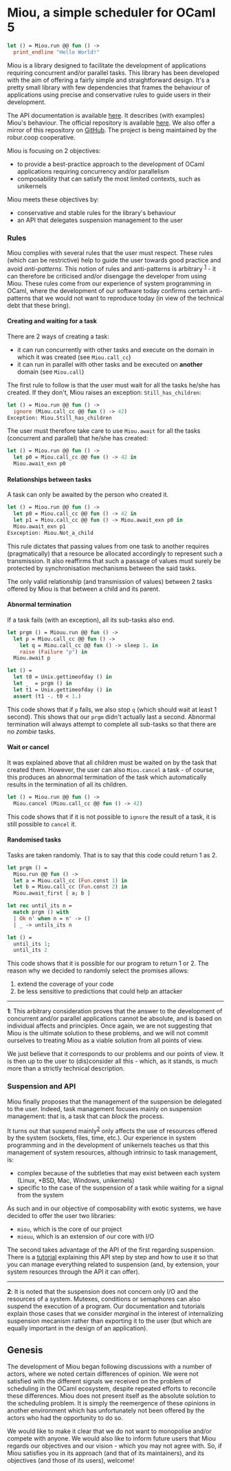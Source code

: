 # Miou, a simple scheduler for OCaml 5

```ocaml
let () = Miou.run @@ fun () ->
  print_endline "Hello World!"
```

Miou is a library designed to facilitate the development of applications
requiring concurrent and/or parallel tasks. This library has been developed with
the aim of offering a fairly simple and straightforward design. It's a pretty
small library with few dependencies that frames the behaviour of applications
using precise and conservative rules to guide users in their development.

The API documentation is available [here][documentation]. It describes (with
examples) Miou's behaviour. The official repository is available
[here][repository]. We also offer a mirror of this repository on
[GitHub][github]. The project is being maintained by the robur.coop cooperative.

Miou is focusing on 2 objectives:
- to provide a best-practice approach to the development of OCaml applications
  requiring concurrency and/or parallelism
- composability that can satisfy the most limited contexts, such as unikernels

Miou meets these objectives by:
- conservative and stable rules for the library's behaviour
- an API that delegates suspension management to the user

### Rules

Miou complies with several rules that the user must respect. These rules (which
can be restrictive) help to guide the user towards good practice and avoid
*anti-patterns*. This notion of rules and anti-patterns is arbitrary
<sup>[1](#fn1)</sup> - it can therefore be criticised and/or disengage the
developer from using Miou. These rules come from our experience of system
programming in OCaml, where the development of our software today confirms
certain anti-patterns that we would not want to reproduce today (in view of the
technical debt that these bring).

#### Creating and waiting for a task

There are 2 ways of creating a task:
- it can run concurrently with other tasks and execute on the domain in which it
  was created (see `Miou.call_cc`)
- it can run in parallel with other tasks and be executed on **another** domain
  (see `Miou.call`)

The first rule to follow is that the user must wait for all the tasks he/she has
created. If they don't, Miou raises an exception: `Still_has_children`:
```ocaml
let () = Miou.run @@ fun () ->
  ignore (Miou.call_cc @@ fun () -> 42)
Exception: Miou.Still_has_children
```

The user must therefore take care to use `Miou.await` for all the tasks
(concurrent and parallel) that he/she has created:
```ocaml
let () = Miou.run @@ fun () ->
  let p0 = Miou.call_cc @@ fun () -> 42 in
  Miou.await_exn p0
```

#### Relationships between tasks

A task can only be awaited by the person who created it.
```ocaml
let () = Miou.run @@ fun () ->
  let p0 = Miou.call_cc @@ fun () -> 42 in
  let p1 = Miou.call_cc @@ fun () -> Miou.await_exn p0 in
  Miou.await_exn p1
Esxception: Miou.Not_a_child
```

This rule dictates that passing values from one task to another requires
(pragmatically) that a resource be allocated accordingly to represent such a
transmission. It also reaffirms that such a passage of values must surely be
protected by synchronisation mechanisms between the said tasks.

The only valid relationship (and transmission of values) between 2 tasks offered
by Miou is that between a child and its parent.

#### Abnormal termination

If a task fails (with an exception), all its sub-tasks also end.

```ocaml
let prgm () = Miouu.run @@ fun () ->
  let p = Miou.call_cc @@ fun () ->
    let q = Miou.call_cc @@ fun () -> sleep 1. in
    raise (Failure "p") in
  Miou.await p

let () =
  let t0 = Unix.gettimeofday () in
  let _  = prgm () in
  let t1 = Unix.gettimeofday () in
  assert (t1 -. t0 < 1.)
```

This code shows that if `p` fails, we also stop `q` (which should wait at least
1 second). This shows that our `prgm` didn't actually last a second. Abnormal
termination will always attempt to complete all sub-tasks so that there are no
*zombie* tasks.

#### Wait or cancel

It was explained above that all children must be waited on by the task that
created them. However, the user can also `Miou.cancel` a task - of course, this
produces an abnormal termination of the task which automatically results in the
termination of all its children.

```ocaml
let () = Miou.run @@ fun () ->
  Miou.cancel (Miou.call_cc @@ fun () -> 42)
```

This code shows that if it is not possible to `ignore` the result of a task, it
is still possible to `cancel` it.

#### Randomised tasks

Tasks are taken randomly. That is to say that this code could return 1 as 2.
```ocaml
let prgm () =
  Miou.run @@ fun () ->
  let a = Miou.call_cc (Fun.const 1) in
  let b = Miou.call_cc (Fun.const 2) in
  Miou.await_first [ a; b ]

let rec until_its n =
  match prgm () with
  | Ok n' when n = n' -> ()
  | _ -> untils_its n

let () =
  until_its 1;
  until_its 2
```

This code shows that it is possible for our program to return 1 or 2. The reason
why we decided to randomly select the promises allows:
1) extend the coverage of your code
2) be less sensitive to predictions that could help an attacker

<hr>

<tag id="fn1">**1**</tag>: This arbitrary consideration proves that the answer
to the development of concurrent and/or parallel applications cannot be
absolute, and is based on individual affects and principles. Once again, we are
not suggesting that Miou is the ultimate solution to these problems, and we will
not commit ourselves to treating Miou as a viable solution from all points of
view.

We just believe that it corresponds to our problems and our points of view. It
is then up to the user to (dis)consider all this - which, as it stands, is much
more than a strictly technical description.

### Suspension and API

Miou finally proposes that the management of the suspension be delegated to the
user. Indeed, task management focuses mainly on suspension management: that is,
a task that can *block* the process.

It turns out that suspend mainly<sup>[2](#fn2)</sup> only affects the use of
resources offered by the system (sockets, files, time, etc.). Our experience in
system programming and in the development of unikernels teaches us that this
management of system resources, although intrinsic to task management, is:
- complex because of the subtleties that may exist between each system (Linux,
  \*BSD, Mac, Windows, unikernels)
- specific to the case of the suspension of a task while waiting for a signal
  from the system

As such and in our objective of composability with exotic systems, we have
decided to offer the user two libraries:
- `miou`, which is the core of our project
- `miouu`, which is an extension of our core with I/O

The second takes advantage of the API of the first regarding suspension. There
is a [tutorial][sleepers] explaining this API step by step and how to use it so
that you can manage everything related to suspension (and, by extension, your
system resources through the API it can offer).

<hr>

<tag id="fn2">**2**</tag>: It is noted that the suspension does not concern only
I/O and the resources of a system. Mutexes, conditions or semaphores can also
suspend the execution of a program. Our documentation and tutorials explain
those cases that we consider *marginal* in the interest of internalizing
suspension mecanism rather than exporting it to the user (but which are equally
important in the design of an application).

## Genesis

The development of Miou began following discussions with a number of actors,
where we noted certain differences of opinion. We were not satisfied with the
different signals we received on the problem of scheduling in the OCaml
ecosystem, despite repeated efforts to reconcile these differences. Miou does
not present itself as the absolute solution to the scheduling problem. It is
simply the reemergence of these opinions in another environment which has
unfortunately not been offered by the actors who had the opportunity to do so.

We would like to make it clear that we do not want to monopolise and/or compete
with anyone. We would also like to inform future users that Miou regards our
objectives and our vision - which you may not agree with. So, if Miou satisfies
you in its approach (and that of its maintainers), and its objectives (and those
of its users), welcome!

[repository]: https://git.robur.coop/robur/miou
[github]: https://github.com/roburio/miou
[documentation]: https://roburio.github.io/miou/
[sleepers]: https://roburio.github.io/miou/miou/sleepers.html
